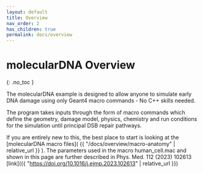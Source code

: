 ```yaml
---
layout: default
title: Overview
nav_order: 2
has_children: true
permalink: docs/overview
---
```


# molecularDNA Overview
{: .no_toc }

The molecularDNA example is designed to allow anyone to simulate early
DNA damage using only Geant4 macro commands - No C++ skills needed.

The program takes inputs through the form of macro commands which define
the geometry, damage model, physics, chemistry and run conditions for the
simulation until principal DSB repair pathways.

If you are entirely new to this, the best place to start is looking at the [molecularDNA macro files]( {{ "/docs/overview/macro-anatomy" | relative_url }} ).
The parameters used in the macro human_cell.mac and shown in this page are further described in Phys. Med. 112 (2023) 102613 [link]({{ "https://doi.org/10.1016/j.ejmp.2023.102613" | relative_url }})
